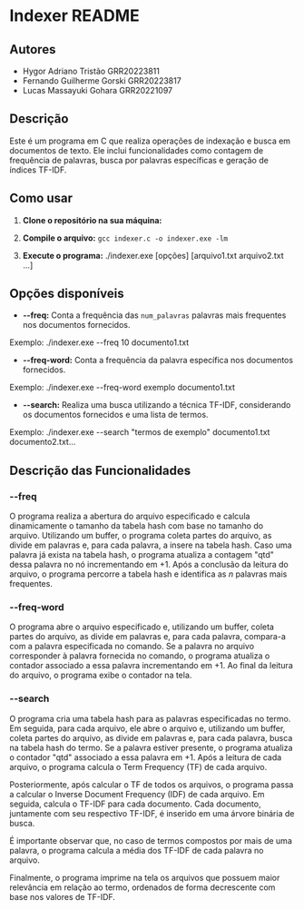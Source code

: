 # Indexer README

## Autores
- Hygor Adriano Tristão GRR20223811
- Fernando Guilherme Gorski GRR20223817
- Lucas Massayuki Gohara GRR20221097

## Descrição
Este é um programa em C que realiza operações de indexação e busca em documentos de texto. Ele inclui funcionalidades como contagem de frequência de palavras, busca por palavras específicas e geração de índices TF-IDF.

## Como usar

1. **Clone o repositório na sua máquina:**
2. **Compile o arquivo:**
`gcc indexer.c -o indexer.exe -lm`

3. **Execute o programa:**
./indexer.exe [opções] [arquivo1.txt arquivo2.txt ...]

## Opções disponíveis

- **--freq:**
Conta a frequência das `num_palavras` palavras mais frequentes nos documentos fornecidos.

Exemplo:
./indexer.exe --freq 10 documento1.txt

- **--freq-word:**
Conta a frequência da palavra específica nos documentos fornecidos.

Exemplo:
./indexer.exe --freq-word exemplo documento1.txt

- **--search:**
Realiza uma busca utilizando a técnica TF-IDF, considerando os documentos fornecidos e uma lista de termos.

Exemplo:
./indexer.exe --search "termos de exemplo" documento1.txt documento2.txt...

## Descrição das Funcionalidades

### --freq
O programa realiza a abertura do arquivo especificado e calcula dinamicamente o tamanho da tabela hash com base no tamanho do arquivo. Utilizando um buffer, o programa coleta partes do arquivo, as divide em palavras e, para cada palavra, a insere na tabela hash. Caso uma palavra já exista na tabela hash, o programa atualiza a contagem "qtd" dessa palavra no nó incrementando em +1. Após a conclusão da leitura do arquivo, o programa percorre a tabela hash e identifica as *n* palavras mais frequentes.

### --freq-word
O programa abre o arquivo especificado e, utilizando um buffer, coleta partes do arquivo, as divide em palavras e, para cada palavra, compara-a com a palavra especificada no comando. Se a palavra no arquivo corresponder à palavra fornecida no comando, o programa atualiza o contador associado a essa palavra incrementando em +1. Ao final da leitura do arquivo, o programa exibe o contador na tela.

### --search
O programa cria uma tabela hash para as palavras especificadas no termo. Em seguida, para cada arquivo, ele abre o arquivo e, utilizando um buffer, coleta partes do arquivo, as divide em palavras e, para cada palavra, busca na tabela hash do termo. Se a palavra estiver presente, o programa atualiza o contador "qtd" associado a essa palavra em +1. Após a leitura de cada arquivo, o programa calcula o Term Frequency (TF) de cada arquivo.

Posteriormente, após calcular o TF de todos os arquivos, o programa passa a calcular o Inverse Document Frequency (IDF) de cada arquivo. Em seguida, calcula o TF-IDF para cada documento. Cada documento, juntamente com seu respectivo TF-IDF, é inserido em uma árvore binária de busca.

É importante observar que, no caso de termos compostos por mais de uma palavra, o programa calcula a média dos TF-IDF de cada palavra no arquivo.

Finalmente, o programa imprime na tela os arquivos que possuem maior relevância em relação ao termo, ordenados de forma decrescente com base nos valores de TF-IDF.
